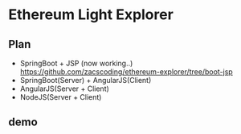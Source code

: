 # Ethereum Light Explorer

## Plan
- SpringBoot + JSP (now working..)  
https://github.com/zacscoding/ethereum-explorer/tree/boot-jsp
- SpringBoot(Server) + AngularJS(Client)
- AngularJS(Server + Client)
- NodeJS(Server + Client)

## demo  
